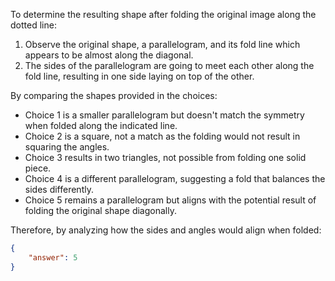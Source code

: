 To determine the resulting shape after folding the original image along the dotted line:

1. Observe the original shape, a parallelogram, and its fold line which appears to be almost along the diagonal.
2. The sides of the parallelogram are going to meet each other along the fold line, resulting in one side laying on top of the other.

By comparing the shapes provided in the choices:
- Choice 1 is a smaller parallelogram but doesn't match the symmetry when folded along the indicated line.
- Choice 2 is a square, not a match as the folding would not result in squaring the angles.
- Choice 3 results in two triangles, not possible from folding one solid piece.
- Choice 4 is a different parallelogram, suggesting a fold that balances the sides differently.
- Choice 5 remains a parallelogram but aligns with the potential result of folding the original shape diagonally.

Therefore, by analyzing how the sides and angles would align when folded:
```json
{
    "answer": 5
}
```